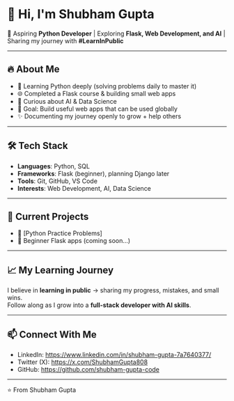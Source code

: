 # 👋 Hi, I'm Shubham Gupta  

🚀 Aspiring **Python Developer** | Exploring **Flask, Web Development, and AI** | Sharing my journey with **#LearnInPublic**  

---

## 🔥 About Me
- 🐍 Learning Python deeply (solving problems daily to master it)  
- 🌐 Completed a Flask course & building small web apps  
- 🤖 Curious about AI & Data Science
- 🎯 Goal: Build useful web apps that can be used globally  
- ✨ Documenting my journey openly to grow + help others  

---

## 🛠️ Tech Stack
- **Languages**: Python, SQL  
- **Frameworks**: Flask (beginner), planning Django later  
- **Tools**: Git, GitHub, VS Code  
- **Interests**: Web Development, AI, Data Science  

---

## 📂 Current Projects
- 📝 [Python Practice Problems]  
- 🌱 Beginner Flask apps (coming soon...)  

---

## 📈 My Learning Journey
I believe in **learning in public** → sharing my progress, mistakes, and small wins.  
Follow along as I grow into a **full-stack developer with AI skills**.  

---

## 📫 Connect With Me
- LinkedIn: https://www.linkedin.com/in/shubham-gupta-7a7640377/
- Twitter (X): https://x.com/ShubhamGupta808
- GitHub: https://github.com/shubham-gupta-code

---

⭐️ From Shubham Gupta
